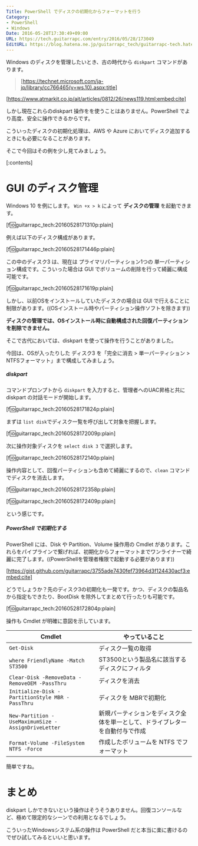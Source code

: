 ```yaml
---
Title: PowerShell でディスクの初期化からフォーマットを行う
Category:
- PowerShell
- Windows
Date: 2016-05-28T17:30:49+09:00
URL: https://tech.guitarrapc.com/entry/2016/05/28/173049
EditURL: https://blog.hatena.ne.jp/guitarrapc_tech/guitarrapc-tech.hatenablog.com/atom/entry/6653812171398583236
---
```


Windows のディスクを管理したいとき、古の時代から ```diskpart``` コマンドがあります。

> [https://technet.microsoft.com/ja-jp/library/cc766465(v=ws.10).aspx:title]

[https://www.atmarkit.co.jp/ait/articles/0812/26/news119.html:embed:cite]

しかし現在これらのdiskpart 操作をを使うことはありません。PowerShell でより高度、安全に操作できるからです。

こういったディスクの初期化処理は、AWS や Azure においてディスク追加するときにも必要になることがあります。

そこで今回はその例を少し見てみましょう。


[:contents]

# GUI のディスク管理

Windows 10 を例にします。 ```Win +x > k``` によって **ディスクの管理** を起動できます。

[f:id:guitarrapc_tech:20160528171310p:plain]

例えば以下のディスク構成があります。

[f:id:guitarrapc_tech:20160528171446p:plain]

この中のディスク3 は、現在は プライマリパーティション1つの 単一パーティション構成です。こういった場合は GUI でボリュームの削除を行って綺麗に構成可能です。

[f:id:guitarrapc_tech:20160528171619p:plain]

しかし、以前OSをインストールしていたディスクの場合は GUI で行えることに制限があります。((OSインストール時やパーティション操作ソフトを除きます))

**ディスクの管理では、OSインストール時に自動構成された回復パーティションを削除できません。**

そこで古代においては、diskpart を使って操作を行うことがありました。

今回は、OSが入ったりした ディスク3 を「完全に消去 > 単一パーティション > NTFSフォーマット」まで構成してみましょう。

##### diskpart

コマンドプロンプトから ```diskpart``` を入力すると、管理者へのUAC昇格と共に diskpart の対話モードが開始します。

[f:id:guitarrapc_tech:20160528171824p:plain]

まずは ```list disk```でディスク一覧を呼び出して対象を把握します。

[f:id:guitarrapc_tech:20160528172009p:plain]

次に操作対象ディスクを ```select disk 3``` で選択します。

[f:id:guitarrapc_tech:20160528172140p:plain]

操作内容として、回復パーティションも含めて綺麗にするので、```clean``` コマンドでディスクを消去します。

[f:id:guitarrapc_tech:20160528172358p:plain]

[f:id:guitarrapc_tech:20160528172409p:plain]

という感じです。

##### PowerShell で初期化する

PowerShell には、Disk や Partition、Volume 操作用の Cmdlet があります。これらをパイプラインで繋げれば、初期化からフォーマットまでワンライナーで綺麗に完了します。((PowerShellを管理者権限で起動する必要があります))

[https://gist.github.com/guitarrapc/3755ade7430fef73964d3f124430acf3:embed:cite]

どうでしょうか？先のディスク3の初期化も一発です。かつ、ディスクの製品名から指定もできたり、BootDisk を除外してまとめて行ったりも可能です。

[f:id:guitarrapc_tech:20160528172804p:plain]

操作も Cmdlet が明確に意図を示しています。

Cmdlet | やっていること
---- | ----
```Get-Disk ``` | ディスク一覧の取得
```where FriendlyName -Match ST3500 ``` | ST3500という製品名に該当するディスクにフィルタ
```Clear-Disk -RemoveData -RemoveOEM -PassThru ``` | ディスクを消去
```Initialize-Disk -PartitionStyle MBR -PassThru ``` | ディスクを MBRで初期化
```New-Partition -UseMaximumSize -AssignDriveLetter ``` | 新規パーティションをディスク全体を単一として、ドライブレターを自動付与で作成
```Format-Volume -FileSystem NTFS -Force``` | 作成したボリュームを NTFS でフォーマット

簡単ですね。

# まとめ

diskpart しかできないという操作はそうそうありません。回復コンソールなど、極めて限定的なシーンでの利用となるでしょう。

こういったWindowsシステム系の操作は PowerShell だと本当に楽に書けるのでぜひ試してみるといいと思います。
